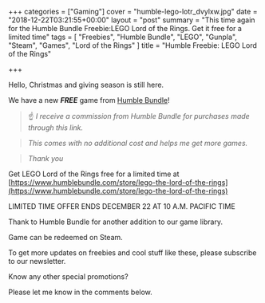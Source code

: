 +++
categories = ["Gaming"]
cover = "humble-lego-lotr_dvylxw.jpg"
date = "2018-12-22T03:21:55+00:00"
layout = "post"
summary = "This time again for the Humble Bundle Freebie:LEGO Lord of the Rings. Get it free for a limited time"
tags = [
  "Freebies",
  "Humble Bundle",
  "LEGO",
  "Gunpla",
  "Steam",
  "Games",
  "Lord of the Rings"
]
title = "Humble Freebie: LEGO Lord of the Rings"

+++

Hello, Christmas and giving season is still here.

We have a new ***FREE*** game from [Humble Bundle](https://www.humblebundle.com/monthly?refc=gQ7hjJ)!

>:point_up: *I receive a commission from Humble Bundle for purchases made through this link.*

>*This comes with no additional cost and helps me get more games.*

>*Thank you*

Get LEGO Lord of the Rings free for a limited time at [https://www.humblebundle.com/store/lego-the-lord-of-the-rings](https://www.humblebundle.com/store/lego-the-lord-of-the-rings)

LIMITED TIME OFFER ENDS DECEMBER 22 AT 10 A.M. PACIFIC TIME

Thank to Humble Bundle for another addition to our game library.

Game can be redeemed on Steam.

To get more updates on freebies and cool stuff like these, please subscribe to our newsletter.

Know any other special promotions?

Please let me know in the comments below.
